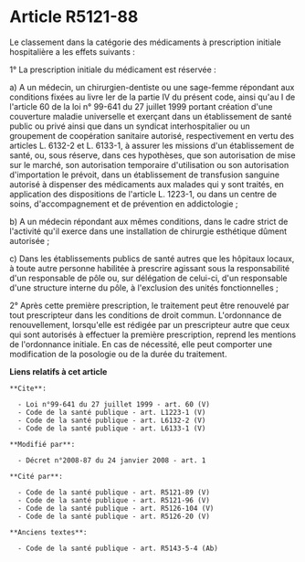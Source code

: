 # Article R5121-88

Le classement dans la catégorie des médicaments à prescription initiale hospitalière a les effets suivants : 

1° La prescription initiale du médicament est réservée : 

a) A un médecin, un chirurgien-dentiste ou une sage-femme répondant aux conditions fixées au livre Ier de la partie IV du
présent code, ainsi qu'au I de l'article 60 de la loi n° 99-641 du 27 juillet 1999 portant création d'une couverture maladie
universelle et exerçant dans un établissement de santé public ou privé ainsi que dans un syndicat interhospitalier ou un
groupement de coopération sanitaire autorisé, respectivement en vertu des articles L. 6132-2 et L. 6133-1, à assurer les
missions d'un établissement de santé, ou, sous réserve, dans ces hypothèses, que son autorisation de mise sur le marché, son
autorisation temporaire d'utilisation ou son autorisation d'importation le prévoit, dans un établissement de transfusion
sanguine autorisé à dispenser des médicaments aux malades qui y sont traités, en application des dispositions de l'article L.
1223-1, ou dans un centre de soins, d'accompagnement et de prévention en addictologie ; 

b) A un médecin répondant aux mêmes conditions, dans le cadre strict de l'activité qu'il exerce dans une installation de
chirurgie esthétique dûment autorisée ; 

c) Dans les établissements publics de santé autres que les hôpitaux locaux, à toute autre personne habilitée à prescrire
agissant sous la responsabilité d'un responsable de pôle ou, sur délégation de celui-ci, d'un responsable d'une structure
interne du pôle, à l'exclusion des unités fonctionnelles ; 

2° Après cette première prescription, le traitement peut être renouvelé par tout prescripteur dans les conditions de droit
commun. L'ordonnance de renouvellement, lorsqu'elle est rédigée par un prescripteur autre que ceux qui sont autorisés à
effectuer la première prescription, reprend les mentions de l'ordonnance initiale. En cas de nécessité, elle peut comporter
une modification de la posologie ou de la durée du traitement.

**Liens relatifs à cet article**

	**Cite**:

	  - Loi n°99-641 du 27 juillet 1999 - art. 60 (V)
	  - Code de la santé publique - art. L1223-1 (V)
	  - Code de la santé publique - art. L6132-2 (V)
	  - Code de la santé publique - art. L6133-1 (V)

	**Modifié par**:

	  - Décret n°2008-87 du 24 janvier 2008 - art. 1

	**Cité par**:

	  - Code de la santé publique - art. R5121-89 (V)
	  - Code de la santé publique - art. R5121-96 (V)
	  - Code de la santé publique - art. R5126-104 (V)
	  - Code de la santé publique - art. R5126-20 (V)

	**Anciens textes**:

	  - Code de la santé publique - art. R5143-5-4 (Ab)
